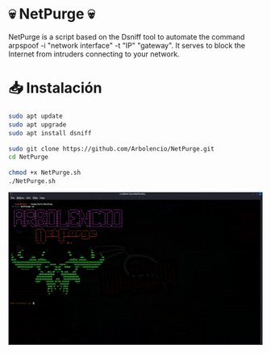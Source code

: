 # :skull: NetPurge :skull:
NetPurge is a script based on the Dsniff tool to automate the command arpspoof -i "network interface" -t "IP" "gateway".
It serves to block the Internet from intruders connecting to your network.
# 📥 Instalación
````bash
sudo apt update
sudo apt upgrade
sudo apt install dsniff
````
````bash
sudo git clone https://github.com/Arbolencio/NetPurge.git
cd NetPurge
````
````bash
chmod +x NetPurge.sh
./NetPurge.sh
````
![screenshot](https://raw.githubusercontent.com/Arbolencio/NetPurge/main/NetPurge.png)

